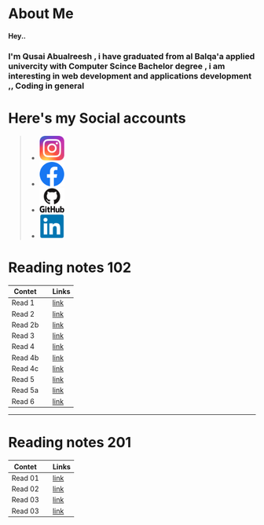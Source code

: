 # About Me

#### Hey..
### I'm Qusai Abualreesh , i have graduated from al Balqa'a applied univercity with Computer Scince  Bachelor degree , i am interesting in web development and applications development ,, Coding in general


# Here's my Social accounts

>* <a href="https://www.instagram.com/qusai_abualrish/?hl=en" target="_blank"><img src="./icons/instagram.png" height="50" width="50"/></a>
>* <a href="https://web.facebook.com/XxQusaIxX/" target="_blank" ><img src="./icons/facebook.png" height="50" width="50"></a>
>* <a href="https://github.com/Qusaiq" target="_blank" ><img src="./icons/github.png" height="50" width="50"></a>
>* <a href="https://www.linkedin.com/in/qosay-omar-4958631b7/" target="_blank" ><img src="./icons/linkedin.png" height="50" width="50"></a>


# Reading notes 102

| Contet |  |         Links                  |
| --------- | -------- | ---------           |
| Read 1    | | [link](./code102/read01.md)  |
| Read 2    | | [link](./code102/read02.md)  |
| Read 2b   | |[link](./code102/read02b.md)  | 
| Read 3    | | [link](./code102/read03.md)  |
| Read 4    | | [link](./code102/read04.md)  |
| Read 4b   | | [link](./code102/read04b.md) |
| Read 4c   | | [link](./code102/read04c.md) |
| Read 5    | | [link](./code102/read05a.md) |
| Read 5a   | | [link](./code102/read005a.md)|
| Read 6    | | [link](./code102/read06.md)  |

--------------------------
# Reading notes 201

| Contet |  |         Links                  |
| --------- | -------- | ---------           |
| Read 01    | | [link](./code201/class-01.md)  |
| Read 02    | | [link](./code201/class-02.md)|
| Read 03    | | [link](./code201/class-03.md)|
| Read 03    | | [link](./code201/class-04.md)|


